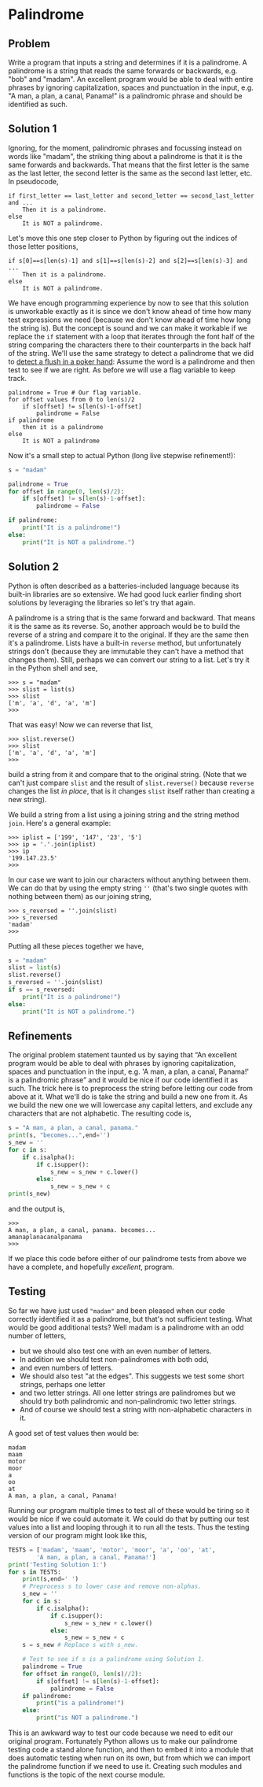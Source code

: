 # Palindrome

## Problem

Write a program that inputs a string and determines if it is a palindrome. A palindrome is a string that reads the same forwards or backwards, e.g. "bob" and "madam". An excellent program would be able to deal with entire phrases by ignoring capitalization, spaces and punctuation in the input, e.g. "A man, a plan, a canal, Panama!" is a palindromic phrase and should be identified as such.

## Solution 1

Ignoring, for the moment, palindromic phrases and focussing instead on words like "madam", the striking thing about a palindrome is that it is the same forwards and backwards. That means that the first letter is the same as the last letter, the second letter is the same as the second last letter, etc. In pseudocode,

```plaintext
if first_letter == last_letter and second_letter == second_last_letter and ...
    Then it is a palindrome.
else
    It is NOT a palindrome.
```

Let's move this one step closer to Python by figuring out the indices of those letter positions,

```plaintext
if s[0]==s[len(s)-1] and s[1]==s[len(s)-2] and s[2]==s[len(s)-3] and ...
    Then it is a palindrome.
else
    It is NOT a palindrome.
```

We have enough programming experience by now to see that this solution is unworkable exactly as it is since we don't know ahead of time how many test expressions we need (because we don't know ahead of time how long the string is). But the concept is sound and we can make it workable if we replace the `if` statement with a loop that iterates through the font half of the string comparing the characters there to their counterparts in the back half of the string. We'll use the same strategy to detect a palindrome that we did to [detect a flush in a poker hand](09_Poker_hands.md): Assume the word is a palindrome and then test to see if we are right. As before we will use a flag variable to keep track.

```plaintext
palindrome = True # Our flag variable.
for offset values from 0 to len(s)/2
    if s[offset] != s[len(s)-1-offset]
        palindrome = False
if palindrome
    then it is a palindrome
else
    It is NOT a palindrome
```

Now it's a small step to actual Python (long live stepwise refinement!):

```python
s = "madam"

palindrome = True
for offset in range(0, len(s)/2):
    if s[offset] != s[len(s)-1-offset]:
        palindrome = False

if palindrome:
    print("It is a palindrome!")
else:
    print("It is NOT a palindrome.")
```

## Solution 2

Python is often described as a batteries-included language because its built-in libraries are so extensive. We had good luck earlier finding short solutions by leveraging the libraries so let's try that again.

A palindrome is a string that is the same forward and backward. That means it is the same as its reverse. So, another approach would be to build the reverse of a string and compare it to the original. If they are the same then it's a palindrome. Lists have a built-in `reverse` method, but unfortunately strings don't (because they are immutable they can't have a method that changes them). Still, perhaps we can convert our string to a list. Let's try it in the Python shell and see,

```plaintext
>>> s = "madam"
>>> slist = list(s)
>>> slist
['m', 'a', 'd', 'a', 'm']
>>>
```

That was easy! Now we can reverse that list,

```plaintext
>>> slist.reverse()
>>> slist
['m', 'a', 'd', 'a', 'm']
>>>
```

build a string from it and compare that to the original string. (Note that we can't just compare `slist` and the result of `slist.reverse()` because `reverse` changes the list _in place_, that is it changes `slist` itself rather than creating a new string).

We build a string from a list using a joining string and the string method `join`. Here's a general example:

```plaintext
>>> iplist = ['199', '147', '23', '5']
>>> ip = '.'.join(iplist)
>>> ip
'199.147.23.5'
>>>
```

In our case we want to join our characters without anything between them. We can do that by using the empty string `''` (that's two single quotes with nothing between them) as our joining string,

```plaintext
>>> s_reversed = ''.join(slist)
>>> s_reversed
'madam'
>>>
```

Putting all these pieces together we have,

```python
s = "madam"
slist = list(s)
slist.reverse()
s_reversed = ''.join(slist)
if s == s_reversed:
    print("It is a palindrome!")
else:
    print("It is NOT a palindrome.")
```

## Refinements

The original problem statement taunted us by saying that “An excellent program would be able to deal with phrases by ignoring capitalization, spaces and punctuation in the input, e.g. 'A man, a plan, a canal, Panama!' is a palindromic phrase” and it would be nice if our code identified it as such. The trick here is to preprocess the string before letting our code from above at it. What we'll do is take the string and build a new one from it. As we build the new one we will lowercase any capital letters, and exclude any characters that are not alphabetic. The resulting code is,

```python
s = "A man, a plan, a canal, panama."
print(s, "becomes...",end='')
s_new = ''
for c in s:
    if c.isalpha():
        if c.isupper():
            s_new = s_new + c.lower()
        else:
            s_new = s_new + c
print(s_new)
```

and the output is,

```plaintext
>>>
A man, a plan, a canal, panama. becomes...
amanaplanacanalpanama
>>>
```

If we place this code before either of our palindrome tests from above we have a complete, and hopefully _excellent_, program.

## Testing

So far we have just used `"madam"` and been pleased when our code
correctly identified it as a palindrome, but that's not sufficient
testing. What would be good additional tests? Well madam is a palindrome
with an odd number of letters,

-   but we should also test one with an even number of letters.
-   In addition we should test non-palindromes with both odd,
-   and even numbers of letters.
-   We should also test "at the edges". This suggests we test some
    short strings, perhaps one letter
-   and two letter strings. All one letter strings are palindromes but
    we should try both palindromic and non-palindromic two letter
    strings.
-   And of course we should test a string with non-alphabetic characters
    in it.

A good set of test values then would be:

```plaintext
madam
maam
motor
moor
a
oo
at
A man, a plan, a canal, Panama!
```
Running our program multiple times to test all of these would be tiring
so it would be nice if we could automate it. We could do that by putting
our test values into a list and looping through it to run all the tests.
Thus the testing version of our program might look like this,

```python
TESTS = ['madam', 'maam', 'motor', 'moor', 'a', 'oo', 'at',
        'A man, a plan, a canal, Panama!']
print('Testing Solution 1:')
for s in TESTS:
    print(s,end=' ')
    # Preprocess s to lower case and remove non-alphas.
    s_new = ''
    for c in s:
        if c.isalpha():
            if c.isupper():
                s_new = s_new + c.lower()
            else:
                s_new = s_new + c
    s = s_new # Replace s with s_new.

    # Test to see if s is a palindrome using Solution 1.
    palindrome = True
    for offset in range(0, len(s)//2):
        if s[offset] != s[len(s)-1-offset]:
            palindrome = False
    if palindrome:
        print("is a palindrome!")
    else:
        print("is NOT a palindrome.")
```

This is an awkward way to test our code because we need to edit our
original program. Fortunately Python allows us to make our palindrome
testing code a stand alone function, and then to embed it into a module
that does automatic testing when run on its own, but from which we can
import the palindrome function if we need to use it. Creating such
modules and functions is the topic of the next course module.
